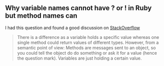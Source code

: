 ## Why variable names cannot have ? or ! in Ruby but method names can

I had this question and found a good discussion on [StackOverflow](http://stackoverflow.com/questions/5448938/in-ruby-a-variable-name-cannot-end-with-such-as-has-completed-but-a-meth)

> There is a difference as a variable holds a specific value whereas one single method could return values of different types.
> However, from a semantic point of view: Methods are messages sent to an object, so you could tell the object do do something or ask it for a value (hence the question mark).
> Variables are just holding a certain value.


